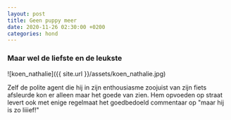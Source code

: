 ```yaml
---
layout: post
title: Geen puppy meer
date: 2020-11-26 02:30:00 +0200
categories: hond
---
```

### Maar wel de liefste en de leukste
![koen_nathalie]({{ site.url }}/assets/koen_nathalie.jpg)  

Zelf de polite agent die hij in zijn enthousiasme zoojuist van zijn fiets afsleurde kon er alleen maar het goede van zien. Hem opvoeden op straat levert ook met enige regelmaat het goedbedoeld commentaar op "maar hij is zo liiief!"